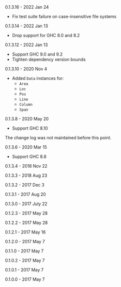 0.1.3.16 - 2022 Jan 24

  - Fix test suite failure on case-insensitive file systems

0.1.3.14 - 2022 Jan 13

  - Drop support for GHC 8.0 and 8.2

0.1.3.12 - 2022 Jan 13

  - Support GHC 9.0 and 9.2
  - Tighten dependency version bounds

0.1.3.10 - 2020 Nov 4

  - Added `Data` instances for:
      - `Area`
      - `Loc`
      - `Pos`
      - `Line`
      - `Column`
      - `Span`

0.1.3.8 - 2020 May 20

  - Support GHC 8.10

The change log was not maintained before this point.

0.1.3.6 - 2020 Mar 15

  - Support GHC 8.8

0.1.3.4 - 2018 Nov 22

0.1.3.3 - 2018 Aug 23

0.1.3.2 - 2017 Dec 3

0.1.3.1 - 2017 Aug 20

0.1.3.0 - 2017 July 22

0.1.2.3 - 2017 May 28

0.1.2.2 - 2017 May 28

0.1.2.1 - 2017 May 16

0.1.2.0 - 2017 May 7

0.1.1.0 - 2017 May 7

0.1.0.2 - 2017 May 7

0.1.0.1 - 2017 May 7

0.1.0.0 - 2017 May 7
